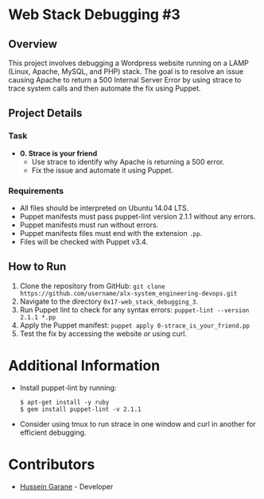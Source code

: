 # Web Stack Debugging #3

## Overview
This project involves debugging a Wordpress website running on a LAMP (Linux, Apache, MySQL, and PHP) stack. The goal is to resolve an issue causing Apache to return a 500 Internal Server Error by using strace to trace system calls and then automate the fix using Puppet.

## Project Details
### Task
- **0. Strace is your friend**
  - Use strace to identify why Apache is returning a 500 error.
  - Fix the issue and automate it using Puppet.
  
### Requirements
- All files should be interpreted on Ubuntu 14.04 LTS.
- Puppet manifests must pass puppet-lint version 2.1.1 without any errors.
- Puppet manifests must run without errors.
- Puppet manifests files must end with the extension `.pp`.
- Files will be checked with Puppet v3.4.

## How to Run
1. Clone the repository from GitHub: `git clone https://github.com/username/alx-system_engineering-devops.git`
2. Navigate to the directory `0x17-web_stack_debugging_3`.
3. Run Puppet lint to check for any syntax errors: `puppet-lint --version 2.1.1 *.pp`
4. Apply the Puppet manifest: `puppet apply 0-strace_is_your_friend.pp`
5. Test the fix by accessing the website or using curl.

# Additional Information
- Install puppet-lint by running:
  ```
  $ apt-get install -y ruby
  $ gem install puppet-lint -v 2.1.1
  ```
- Consider using tmux to run strace in one window and curl in another for efficient debugging.

# Contributors
- [Hussein Garane](https://github.com/Hussein380) - Developer

